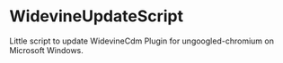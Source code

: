 # WidevineUpdateScript

Little script to update WidevineCdm Plugin for ungoogled-chromium on Microsoft Windows.
